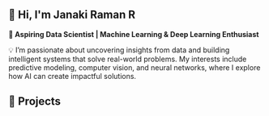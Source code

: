 ## 👋 Hi, I'm Janaki Raman R ##

**🚀 Aspiring Data Scientist | Machine Learning & Deep Learning Enthusiast**

💡 I’m passionate about uncovering insights from data and building intelligent systems that solve real-world problems. My interests include predictive modeling, computer vision, and neural networks, where I explore how AI can create impactful solutions.

## 🚀 Projects ##

